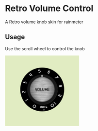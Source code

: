 # Retro Volume Control

A Retro volume knob skin for rainmeter

## Usage

Use the scroll wheel to control the knob

![alt-text](docs\RetroVolumeControl.png)

